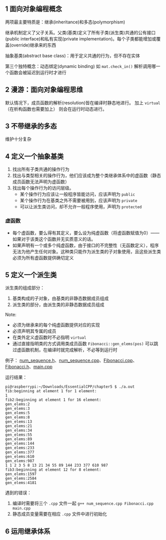 ## 1 面向对象编程概念

两项最主要特质是：继承(inheritance)和多态(polymorphism)

继承机制定义了父子关系。父类(基类)定义了所有子类(派生类)共通的公有接口(public interface)和私有实现(private implementation)。每个子类都能增加或覆盖(override)继承来的东西

抽象基类(abstract base class)：用于定义共通的行为，但不存在实体

第三个独特概念：动态绑定(dynamic binding)
如 `mat.check_in()` 解析调用哪一个函数会被延迟到运行时才进行

## 2 漫游：面向对象编程思维

默认情况下，成员函数的解析(resolution)皆在编译时静态地进行。
加上 ``virtual``（在析构函数也需要加上） 则会在运行时动态进行。

## 3 不带继承的多态

维护十分复杂

## 4 定义一个抽象基类

1. 找出所有子类共通的操作行为
2. 找出与类型相关的操作行为，他们应该成为整个类继承体系中的虚函数（静态成员函数无法声明为虚函数）
3. 找出每个操作行为的访问层级。
   - 某个操作行为应该让一般程序皆能访问，应该声明为 ``public``
   - 某个操作行为在基类之外不需要被用到，应该声明为 ``private``
   - 可以让派生类访问，却不允许一般程序使用，声明为 ``protected``
  
### 虚函数
- 每个虚函数，要么得有其定义，要么设为纯虚函数（将虚函数赋值为0）——如果对于该类这个函数并无实质意义的话。
- 如果声明有一个或多个纯虚函数，由于接口的不完整性（无函数定义），程序无法为他产生任何对象。这种类只能作为派生类的子对象使用，且这些派生类必须为所有虚函数提供确切定义

## 5 定义一个派生类

派生类的组成部分：
1. 基类构成的子对象，由基类的非静态数据成员组成
2. 派生类的部分，由派生类的非静态数据成员组成

Note:
- 必须为继承来的每个纯虚函数提供对应的实现
- 必须声明其专属的成员
- 在类外定义虚函数时不必指明 ``virtual``
- 通过直接指明类的方式调用类成员函数 ``Fibonacci::gen_elems(pos)`` 可以跳过虚函数机制，在编译时就完成解析，不必等到运行时

例子：
[num_sequence.h](./num_sequence.h)、[num_sequence.cpp](num_sequence.cpp)、[Fibonacci.cpp](./Fibonacci.cpp)、[Fibonacci.h](./Fibonacci.h)、[main.cpp](./main.cpp)

运行结果：
```
pi@raspberrypi:~/Downloads/EssentialCPP/chapter5 $ ./a.out
fib:beginning at element 1 for 1 element: 
1 
fib2:beginning at element 1 for 16 element: 
gen_elems:2
gen_elems:3
gen_elems:5
gen_elems:8
gen_elems:13
gen_elems:21
gen_elems:34
gen_elems:55
gen_elems:89
gen_elems:144
gen_elems:233
gen_elems:377
gen_elems:610
gen_elems:987
1 1 2 3 5 8 13 21 34 55 89 144 233 377 610 987 
fib3:beginning at element 12 for 8 element: 
gen_elems:1597
gen_elems:2584
gen_elems:4181
```
遇到的错误：
1. 编译时需要将三个 ``.cpp`` 文件一起 ``g++ num_sequence.cpp Fibonacci.cpp main.cpp``
2. 静态成员变量需要在相应 ``.cpp`` 文件中进行初始化

## 6 运用继承体系